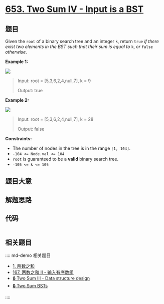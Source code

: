 # [653. Two Sum IV - Input is a BST](https://leetcode.com/problems/two-sum-iv-input-is-a-bst/)

## 题目

Given the `root` of a binary search tree and an integer `k`, return `true` _if
there exist two elements in the BST such that their sum is equal to_ `k`, _or_
`false` _otherwise_.



**Example 1:**

![](https://assets.leetcode.com/uploads/2020/09/21/sum_tree_1.jpg)

> Input: root = [5,3,6,2,4,null,7], k = 9
> 
> Output: true

**Example 2:**

![](https://assets.leetcode.com/uploads/2020/09/21/sum_tree_2.jpg)

> Input: root = [5,3,6,2,4,null,7], k = 28
> 
> Output: false

**Constraints:**

  * The number of nodes in the tree is in the range `[1, 104]`.
  * `-104 <= Node.val <= 104`
  * `root` is guaranteed to be a **valid** binary search tree.
  * `-105 <= k <= 105`


## 题目大意

## 解题思路

## 代码

```javascript

```

## 相关题目

:::: md-demo 相关题目
- [1. 两数之和](./0001.md)
- [167. 两数之和 II - 输入有序数组](./0167.md)
- [🔒 Two Sum III - Data structure design](https://leetcode.com/problems/two-sum-iii-data-structure-design)
- [🔒 Two Sum BSTs](https://leetcode.com/problems/two-sum-bsts)

::::
